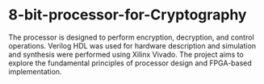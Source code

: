 # 8-bit-processor-for-Cryptography
The processor is designed to perform encryption, decryption, and control operations. Verilog HDL was used for hardware description and simulation and synthesis were performed using Xilinx Vivado. The project aims to explore the fundamental principles of processor design and FPGA-based implementation.
